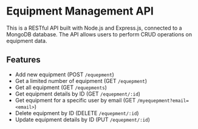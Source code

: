 # Equipment Management API

This is a RESTful API built with Node.js and Express.js, connected to a MongoDB database. The API allows users to perform CRUD operations on equipment data.

## Features

- Add new equipment (POST `/equepment`)
- Get a limited number of equipment (GET `/equepment`)
- Get all equipment (GET `/equepments`)
- Get equipment details by ID (GET `/equepment/:id`)
- Get equipment for a specific user by email (GET `/myequepment?email=<email>`)
- Delete equipment by ID (DELETE `/equepment/:id`)
- Update equipment details by ID (PUT `/equepment/:id`)